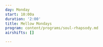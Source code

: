 ```yaml
---
day: Monday
start: 10:00a
duration: '2:00'
title: Mellow Mondays
program: content/programs/soul-rhapsody.md
airshifts: []

---
```

